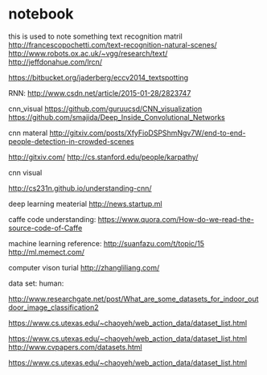 # notebook
this is used to note something
text recognition matril
http://francescopochetti.com/text-recognition-natural-scenes/
http://www.robots.ox.ac.uk/~vgg/research/text/
http://jeffdonahue.com/lrcn/

https://bitbucket.org/jaderberg/eccv2014_textspotting

RNN:
http://www.csdn.net/article/2015-01-28/2823747

cnn_visual
https://github.com/guruucsd/CNN_visualization
https://github.com/smajida/Deep_Inside_Convolutional_Networks


cnn materal
http://gitxiv.com/posts/XfyFioDSPShmNgv7W/end-to-end-people-detection-in-crowded-scenes

http://gitxiv.com/
http://cs.stanford.edu/people/karpathy/

cnn visual

http://cs231n.github.io/understanding-cnn/

deep learning meaterial
http://news.startup.ml

caffe code understanding:
https://www.quora.com/How-do-we-read-the-source-code-of-Caffe


machine learning reference:
http://suanfazu.com/t/topic/15
http://ml.memect.com/

computer vison turial
http://zhangliliang.com/



data set:
human:

http://www.researchgate.net/post/What_are_some_datasets_for_indoor_outdoor_image_classification2

https://www.cs.utexas.edu/~chaoyeh/web_action_data/dataset_list.html

https://www.cs.utexas.edu/~chaoyeh/web_action_data/dataset_list.html
http://www.cvpapers.com/datasets.html

https://www.cs.utexas.edu/~chaoyeh/web_action_data/dataset_list.html
